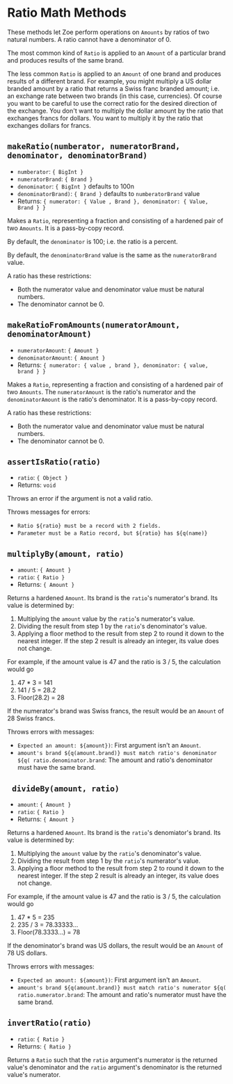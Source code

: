 # Ratio Math Methods

These methods let Zoe  perform operations on `Amounts` by ratios of two natural numbers.
A ratio cannot have a denominator of 0.

The most common kind of `Ratio` is applied to an `Amount` of a particular 
brand and produces results of the same brand. 

The less common `Ratio` is applied to an `Amount` of one
brand and produces results of a different brand. For example, you might multiply
a US dollar branded amount by a ratio that returns a Swiss franc branded amount;
i.e. an exchange rate between two brands (in this case, currencies). Of course you
want to be careful to use the correct ratio for the desired direction of the exchange.
You don't want to multiply the dollar amount by the ratio that exchanges francs for
dollars. You want to multiply it by the ratio that exchanges dollars for francs. 

## `makeRatio(numberator, numeratorBrand, denominator, denominatorBrand)`
- `numberator`: `{ BigInt }`
- `numeratorBrand`: `{ Brand }`
- `denominator`: `{ BigInt }` defaults to 100n
- `denominatorBrand)`: `{ Brand }`  defaults to `numberatorBrand` value
- Returns: `{ numerator: { Value , Brand }, denominator: { Value, Brand } }` 

Makes a `Ratio`, representing a fraction and consisting of a hardened pair 
of two `Amounts`. It is a pass-by-copy record. 

By default, the `denominator` is 100; i.e. the ratio is a percent. 

By default, the `denominatorBrand` value is the same as the `numeratorBrand`
value. 

A ratio has these restrictions: 
- Both the numerator value and denominator value must be natural numbers. 
- The denominator cannot be 0. 

## `makeRatioFromAmounts(numeratorAmount, denominatorAmount)`
- `numeratorAmount`: `{ Amount }`
- `denominatorAmount`: `{ Amount }`
- Returns: `{ numerator: { value , brand }, denominator: { value, brand } }` 

Makes a `Ratio`, representing a fraction and consisting of a hardened pair 
of two `Amounts`.  The `numeratorAmount` is the ratio's numerator and
the `denominatorAmount` is the ratio's denominator. It is a pass-by-copy 
record. 

A ratio has these restrictions: 
- Both the numerator value and denominator value must be natural numbers. 
- The denominator cannot be 0. 

## `assertIsRatio(ratio)`
- `ratio`: `{ Object }`
- Returns: `void`

Throws an error if the argument is not a valid ratio.

Throws messages for errors:
- `Ratio ${ratio} must be a record with 2 fields.`
- `Parameter must be a Ratio record, but ${ratio} has ${q(name)}`

## `multiplyBy(amount, ratio)`
- `amount`: `{ Amount }`
- `ratio`: `{ Ratio }`
- Returns: `{ Amount }`

Returns a hardened `Amount`.  Its brand is the `ratio`'s numerator's brand.
Its value is determined by:
1. Multiplying the `amount` value by the `ratio`'s numerator's value.
2. Dividing the result from step 1 by the `ratio`'s denominator's value.
3. Applying a floor method to the result from step 2 to round it down to
    the nearest integer. If the step 2 result is already an integer, its value does
    not change.

For example, if the amount value is 47 and the ratio is 3 / 5, the calculation
would go
1. 47 * 3 = 141
2. 141 / 5 = 28.2
3. Floor(28.2) = 28

If the numerator's brand was Swiss francs, the result would be an `Amount` of
28 Swiss francs.

Throws errors with messages: 
- `Expected an amount: ${amount})`:  First argument isn't an `Amount`. 
- `amount's brand ${q(amount.brand)} must match ratio's denominator ${q(
    ratio.denominator.brand`: The amount and ratio's denominator must have the same brand. 

## ` divideBy(amount, ratio)`
- `amount`: `{ Amount }`
- `ratio`: `{ Ratio }`
- Returns: `{ Amount }`

Returns a hardened `Amount`.  Its brand is the `ratio`'s denomiator's brand.
Its value is determined by:
1. Multiplying the `amount` value by the `ratio`'s denominator's value.
2. Dividing the result from step 1 by the `ratio`'s numerator's value.
3. Applying a floor method to the result from step 2 to round it down to
    the nearest integer. If the step 2 result is already an integer, its value does
    not change.

For example, if the amount value is 47 and the ratio is 3 / 5, the calculation
would go
1. 47 * 5 = 235
2. 235 / 3 = 78.33333...
3. Floor(78.3333...) = 78

If the denominator's brand was US dollars, the result would be an `Amount` of
78 US dollars.

Throws errors with messages: 
- `Expected an amount: ${amount})`:  First argument isn't an `Amount`. 
- `amount's brand ${q(amount.brand)} must match ratio's numerator ${q(
    ratio.numerator.brand`: The amount and ratio's numerator must have the same brand. 

## `invertRatio(ratio)`
- `ratio`: `{ Ratio }`
- Returns: `{ Ratio }`

Returns a `Ratio` such that the `ratio` argument's numerator is the returned value's
denominator and the `ratio` argument's denominator is the returned value's numerator.

